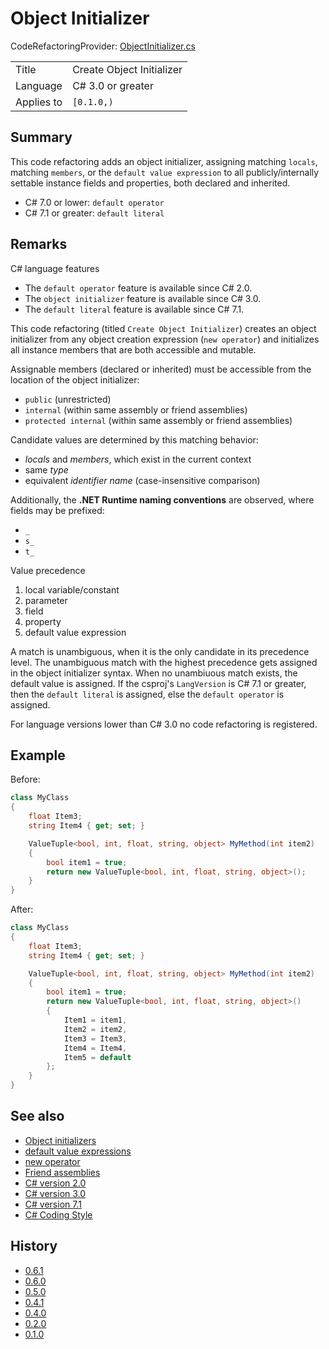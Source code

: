 # Object Initializer

CodeRefactoringProvider: [ObjectInitializer.cs](../../source/production/F0.Analyzers/CodeAnalysis/CodeRefactorings/ObjectInitializer.cs)

|            |                           |
|------------|---------------------------|
| Title      | Create Object Initializer |
| Language   | C# 3.0 or greater         |
| Applies to | `[0.1.0,)`                |

## Summary

This code refactoring adds an object initializer, assigning matching `locals`, matching `members`, or the `default value expression` to all publicly/internally settable instance fields and properties, both declared and inherited.
- C# 7.0 or lower: `default operator`
- C# 7.1 or greater: `default literal`

## Remarks

C# language features
- The `default operator` feature is available since C# 2.0.
- The `object initializer` feature is available since C# 3.0.
- The `default literal` feature is available since C# 7.1.

This code refactoring (titled `Create Object Initializer`) creates an object initializer from any object creation expression (`new operator`) and initializes all instance members that are both accessible and mutable.

Assignable members (declared or inherited) must be accessible from the location of the object initializer:
- `public` (unrestricted)
- `internal` (within same assembly or friend assemblies)
- `protected internal` (within same assembly or friend assemblies)

Candidate values are determined by this matching behavior:
- _locals_ and _members_, which exist in the current context
- same _type_
- equivalent _identifier name_ (case-insensitive comparison)

Additionally, the **.NET Runtime naming conventions** are observed, where fields may be prefixed:
- `_`
- `s_`
- `t_`

Value precedence
1. local variable/constant
2. parameter
3. field
4. property
5. default value expression

A match is unambiguous, when it is the only candidate in its precedence level.
The unambiguous match with the highest precedence gets assigned in the object initializer syntax.
When no unambiuous match exists, the default value is assigned.
If the csproj's `LangVersion` is C# 7.1 or greater, then the `default literal` is assigned, else the `default operator` is assigned.

For language versions lower than C# 3.0 no code refactoring is registered.

## Example

Before:
```cs
class MyClass
{
    float Item3;
    string Item4 { get; set; }

    ValueTuple<bool, int, float, string, object> MyMethod(int item2)
    {
        bool item1 = true;
        return new ValueTuple<bool, int, float, string, object>();
    }
}
```

After:
```cs
class MyClass
{
    float Item3;
    string Item4 { get; set; }

    ValueTuple<bool, int, float, string, object> MyMethod(int item2)
    {
        bool item1 = true;
        return new ValueTuple<bool, int, float, string, object>()
        {
            Item1 = item1,
            Item2 = item2,
            Item3 = Item3,
            Item4 = Item4,
            Item5 = default
        };
    }
}
```

## See also

- [Object initializers](https://docs.microsoft.com/en-us/dotnet/csharp/programming-guide/classes-and-structs/object-and-collection-initializers#object-initializers)
- [default value expressions](https://docs.microsoft.com/en-us/dotnet/csharp/language-reference/operators/default)
- [new operator](https://docs.microsoft.com/en-us/dotnet/csharp/language-reference/operators/new-operator)
- [Friend assemblies](https://docs.microsoft.com/en-us/dotnet/standard/assembly/friend)
- [C# version 2.0](https://docs.microsoft.com/en-us/dotnet/csharp/whats-new/csharp-version-history#c-version-20)
- [C# version 3.0](https://docs.microsoft.com/en-us/dotnet/csharp/whats-new/csharp-version-history#c-version-30)
- [C# version 7.1](https://docs.microsoft.com/en-us/dotnet/csharp/whats-new/csharp-version-history#c-version-71)
- [C# Coding Style](https://github.com/dotnet/runtime/blob/master/docs/coding-guidelines/coding-style.md)

## History

- [0.6.1](../../CHANGELOG.md#v061)
- [0.6.0](../../CHANGELOG.md#v060-2020-11-21)
- [0.5.0](../../CHANGELOG.md#v050-2020-09-29)
- [0.4.1](../../CHANGELOG.md#v041-2020-07-11)
- [0.4.0](../../CHANGELOG.md#v040-2020-06-26)
- [0.2.0](../../CHANGELOG.md#v020-2020-05-21)
- [0.1.0](../../CHANGELOG.md#v010-2020-05-14)
